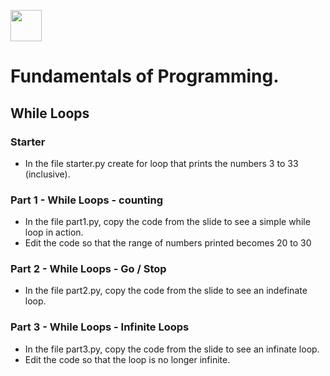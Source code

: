 
<img src="images/python-logo.png" width="50" height="50"></img>

# Fundamentals of Programming.
## While Loops 
### Starter
* In the file starter.py create for loop that prints the numbers 3 to 33 (inclusive).

### Part 1 - While Loops - counting
* In the file part1.py, copy the code from the slide to see a simple while loop in action.
* Edit the code so that the range of numbers printed becomes 20 to 30

### Part 2 - While Loops - Go / Stop
* In the file part2.py, copy the code from the slide to see an indefinate loop.

### Part 3 - While Loops - Infinite Loops 
* In the file part3.py, copy the code from the slide to see an infinate loop.
* Edit the code so that the loop is no longer infinite.
